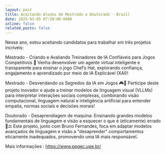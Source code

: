 ```yaml
---
layout: post
title: Aceitando Alunos de Mestrado e Doutorado - Brazil
date: 2025-01-05 07:59:00-0400
inline: false
related_posts: false
---
```


Nesse ano, estou aceitando candidatos para trabalhar em três projetos incríveis:

Mestrado - Criando e Avaliando Treinadores de IA Confiáveis para Jogos Competitivos 🤖 Venha desenvolver um agente virtual inteligente e transparente para ensinar o jogo Chef’s Hat, explorando confiança, engajamento e aprendizado por meio de IA Explicável (XAI)!

Mestrado - Desvendando os Segredos da IA em Jogos 🎮🧠 Participe deste projeto inovador e ajude a treinar modelos de linguagem visual (VLLMs) para interpretar interações sociais complexas, combinando visão computacional, linguagem natural e inteligência artificial para entender empatia, normas sociais e decisões morais!

Doutorado - Desaprendiagem de maquina: Ensinando grandes modelos fundamentais de linguagem e visão a esquecer o que é (eticamente) errado 🧩⚖️ Este projeto, junto com Bruno Fernandes, foca em adaptar modelos avançados de linguagem e visão a "desaprender" comportamentos eticamente inadequados, promovendo uma IA mais responsável.

Mais informações : https://www.ppgec.upe.br/

